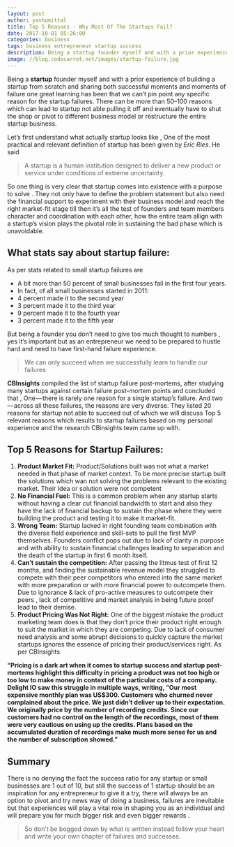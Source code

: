 ```yaml
---
layout: post
author: yashumittal
title: Top 5 Reasons - Why Most Of The Startups Fail?
date: 2017-10-01 05:26:00
categories: business
tags: business entrepreneur startup success
description: Being a startup founder myself and with a prior experience of building a startup from scratch and sharing both successful moments
image: //blog.codecarrot.net/images/startup-failure.jpg
---
```


Being a **startup** founder myself and with a prior experience of building a startup from scratch and sharing both successful moments and moments of failure one great learning has been that we can’t pin point any specific reason for the startup failures. There can be more than 50–100 reasons which can lead to startup not able pulling it off and eventually have to shut the shop or pivot to different business model or restructure the entire startup business.

Let’s first understand what actually startup looks like , One of the most practical and relevant definition of startup has been given by *Eric Ries*. He said

<blockquote>
A startup is a human institution designed to deliver a new product or service under conditions of extreme uncertainty.
</blockquote>

So one thing is very clear that startup comes into existence with a purpose to solve . They not only have to define the problem statement but also need the financial support to experiment with their business model and reach the right market-fit stage till then it’s all the test of founders and team members character and coordination with each other, how the entire team allign with a startup’s vision plays the pivotal role in sustaining the bad phase which is unavoidable.

## What stats say about startup failure:

As per stats related to small startup failures are

* A bit more than 50 percent of small businesses fail in the first four years.
* In fact, of all small businesses started in 2011:
* 4 percent made it to the second year
* 3 percent made it to the third year
* 9 percent made it to the fourth year
* 3 percent made it to the fifth year

But being a founder you don’t need to give too much thought to numbers , yes it’s important but as an entrepreneur we need to be prepared to hustle hard and need to have first-hand failure experience.

<blockquote>
We can only succeed when we successfully learn to handle our failures
</blockquote>

**CBInsights** compiled the list of startup failure post-mortems, after studying many startups against certain failure post-mortem points and concluded that , One — there is rarely one reason for a single startup’s failure. And two — across all these failures, the reasons are very diverse. They listed 20 reasons for startup not able to succeed out of which we will discuss Top 5 relevant reasons which results to startup failures based on my personal experience and the research CBinsights team came up with.

## Top 5 Reasons for Startup Failures:

1. **Product Market Fit:** Product/Solutions built was not what a market needed in that phase of market context. To be more precise startup built the solutions which wan not solving the problems relevant to the existing market. Their Idea or solution were not competent
2. **No Financial Fuel:** This is a common problem when any startup starts without having a clear cut financial bandwidth to start and also they have the lack of financial backup to sustain the phase where they were building the product and testing it to make it market-fit.
3. **Wrong Team:** Startup lacked in right founding team combination with the diverse field experience and skill-sets to pull the first MVP themselves. Founders conflict pops out due to lack of clarity in purpose and with ability to sustain financial challenges leading to separation and the death of the startup in first 6 month itself.
4. **Can’t sustain the competition:** After passing the litmus test of first 12 months, and finding the sustainable revenue model they struggled to compete with their peer competitors who entered into the same market with more preparation or with more financial power to outcompete them. Due to ignorance & lack of pro-active measures to outcompete their peers , lack of competitive and market analysis in being future proof lead to their demise.
5. **Product Pricing Was Not Right:** One of the biggest mistake the product marketing team does is that they don’t price their product right enough to suit the market in which they are competing. Due to lack of consumer need analysis and some abrupt decisions to quickly capture the market startups ignores the essence of pricing their product/services right. As per CBInsights

**“Pricing is a dark art when it comes to startup success and startup post-mortems highlight this difficulty in pricing a product was not too high or too low to make money in context of the particular costs of a company. Delight IO saw this struggle in multiple ways, writing, “Our most expensive monthly plan was US$300. Customers who churned never complained about the price. We just didn’t deliver up to their expectation. We originally price by the number of recording credits. Since our customers had no control on the length of the recordings, most of them were very cautious on using up the credits. Plans based on the accumulated duration of recordings make much more sense for us and the number of subscription showed.”**

## Summary

There is no denying the fact the success ratio for any startup or small businesses are 1 out of 10, but still the success of 1 startup should be an inspiration for any entrepreneur to give it a try, there will always be an option to pivot and try news way of doing a business, failures are inevitable but that experiences will play a vital role in shaping you as an individual and will prepare you for much bigger risk and even bigger rewards .

<blockquote>
So don’t be bogged down by what is written instead follow your heart and write your own chapter of failures and successes.
</blockquote>
